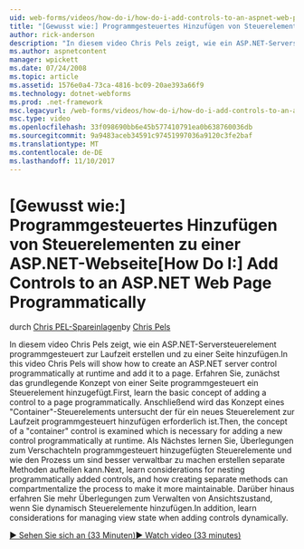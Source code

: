 ```yaml
---
uid: web-forms/videos/how-do-i/how-do-i-add-controls-to-an-aspnet-web-page-programmatically
title: "[Gewusst wie:] Programmgesteuertes Hinzufügen von Steuerelementen zu einer ASP.NET-Webseite | Microsoft Docs"
author: rick-anderson
description: "In diesem video Chris Pels zeigt, wie ein ASP.NET-Serversteuerelement programmgesteuert zur Laufzeit erstellen und zu einer Seite hinzufügen. Lernen Sie zunächst das grundlegende Konzept o..."
ms.author: aspnetcontent
manager: wpickett
ms.date: 07/24/2008
ms.topic: article
ms.assetid: 1576e0a4-73ca-4816-bc09-20ae393a66f9
ms.technology: dotnet-webforms
ms.prod: .net-framework
msc.legacyurl: /web-forms/videos/how-do-i/how-do-i-add-controls-to-an-aspnet-web-page-programmatically
msc.type: video
ms.openlocfilehash: 33f098690bb6e45b577410791ea0b638760036db
ms.sourcegitcommit: 9a9483aceb34591c97451997036a9120c3fe2baf
ms.translationtype: MT
ms.contentlocale: de-DE
ms.lasthandoff: 11/10/2017
---
```

<a name="how-do-i-add-controls-to-an-aspnet-web-page-programmatically"></a><span data-ttu-id="3bd01-104">[Gewusst wie:] Programmgesteuertes Hinzufügen von Steuerelementen zu einer ASP.NET-Webseite</span><span class="sxs-lookup"><span data-stu-id="3bd01-104">[How Do I:] Add Controls to an ASP.NET Web Page Programmatically</span></span>
====================
<span data-ttu-id="3bd01-105">durch [Chris PEL-Spareinlagen](https://twitter.com/chrispels)</span><span class="sxs-lookup"><span data-stu-id="3bd01-105">by [Chris Pels](https://twitter.com/chrispels)</span></span>

<span data-ttu-id="3bd01-106">In diesem video Chris Pels zeigt, wie ein ASP.NET-Serversteuerelement programmgesteuert zur Laufzeit erstellen und zu einer Seite hinzufügen.</span><span class="sxs-lookup"><span data-stu-id="3bd01-106">In this video Chris Pels will show how to create an ASP.NET server control programmatically at runtime and add it to a page.</span></span> <span data-ttu-id="3bd01-107">Erfahren Sie, zunächst das grundlegende Konzept von einer Seite programmgesteuert ein Steuerelement hinzugefügt.</span><span class="sxs-lookup"><span data-stu-id="3bd01-107">First, learn the basic concept of adding a control to a page programmatically.</span></span> <span data-ttu-id="3bd01-108">Anschließend wird das Konzept eines "Container"-Steuerelements untersucht der für ein neues Steuerelement zur Laufzeit programmgesteuert hinzufügen erforderlich ist.</span><span class="sxs-lookup"><span data-stu-id="3bd01-108">Then, the concept of a "container" control is examined which is necessary for adding a new control programmatically at runtime.</span></span> <span data-ttu-id="3bd01-109">Als Nächstes lernen Sie, Überlegungen zum Verschachteln programmgesteuert hinzugefügten Steuerelemente und wie den Prozess um sind besser verwaltbar zu machen erstellen separate Methoden aufteilen kann.</span><span class="sxs-lookup"><span data-stu-id="3bd01-109">Next, learn considerations for nesting programmatically added controls, and how creating separate methods can compartmentalize the process to make it more maintainable.</span></span> <span data-ttu-id="3bd01-110">Darüber hinaus erfahren Sie mehr Überlegungen zum Verwalten von Ansichtszustand, wenn Sie dynamisch Steuerelemente hinzufügen.</span><span class="sxs-lookup"><span data-stu-id="3bd01-110">In addition, learn considerations for managing view state when adding controls dynamically.</span></span>

[<span data-ttu-id="3bd01-111">&#9654; Sehen Sie sich an (33 Minuten)</span><span class="sxs-lookup"><span data-stu-id="3bd01-111">&#9654; Watch video (33 minutes)</span></span>](https://channel9.msdn.com/Blogs/ASP-NET-Site-Videos/how-do-i-add-controls-to-an-aspnet-web-page-programmatically)
